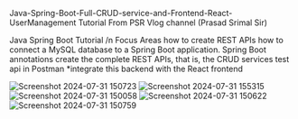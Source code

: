 
Java-Spring-Boot-Full-CRUD-service-and-Frontend-React-UserManagement
Tutorial From PSR Vlog channel (Prasad Srimal Sir)

Java Spring Boot Tutorial /n
Focus Areas
  how to create REST APIs
  how to connect a MySQL database to a Spring Boot application.
  Spring Boot annotations
  create the complete REST APIs, that is, the CRUD services
  test api in Postman
*integrate this backend with the React frontend

![Screenshot 2024-07-31 150723](https://github.com/user-attachments/assets/c3949939-9b4c-405f-a7e2-0b2d38caf68a)
![Screenshot 2024-07-31 155315](https://github.com/user-attachments/assets/95fcd35e-6d09-4ec5-a16e-fdd95b9bd7e2)
![Screenshot 2024-07-31 150058](https://github.com/user-attachments/assets/17f2f654-0694-4e4f-8a43-e6d893eeeeed)
![Screenshot 2024-07-31 150622](https://github.com/user-attachments/assets/b4ed5f0f-2529-4e51-81e8-33d50886f3c0)
![Screenshot 2024-07-31 150759](https://github.com/user-attachments/assets/65df4e57-67b3-436f-b04b-cfd515a718ed)

